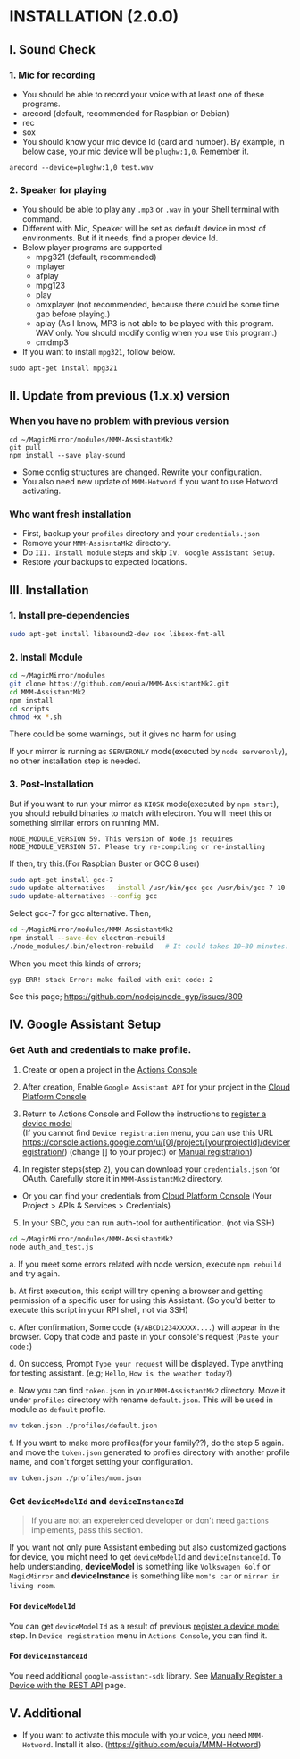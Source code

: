# INSTALLATION (2.0.0)

## I. Sound Check
### 1. Mic for recording
  - You should be able to record your voice with at least one of these programs.
   - arecord (default, recommended for Raspbian or Debian)
   - rec
   - sox
  - You should know your mic device Id (card and number). By example, in below case, your mic device will be `plughw:1,0`. Remember it.
```
arecord --device=plughw:1,0 test.wav
```

### 2. Speaker for playing
  - You should be able to play any `.mp3` or `.wav` in your Shell terminal with command.
  - Different with Mic, Speaker will be set as default device in most of environments. But if it needs, find a proper device Id.
  - Below player programs are supported
    - mpg321 (default, recommended)
    - mplayer
    - afplay
    - mpg123
    - play
    - omxplayer (not recommended, because there could be some time gap before playing.)
    - aplay (As I know, MP3 is not able to be played with this program. WAV only. You should modify config when you use this program.)
    - cmdmp3
  - If you want to install `mpg321`, follow below.
```
sudo apt-get install mpg321
```

## II. Update from previous (1.x.x) version
### When you have no problem with previous version
```
cd ~/MagicMirror/modules/MMM-AssistantMk2
git pull
npm install --save play-sound
```
- Some config structures are changed. Rewrite your configuration.
- You also need new update of `MMM-Hotword` if you want to use Hotword activating.

### Who want fresh installation
- First, backup your `profiles` directory and your `credentials.json`
- Remove your `MMM-AssisntaMk2` directory.
- Do `III. Install module` steps and skip `IV. Google Assistant Setup`.
- Restore your backups to expected locations.

## III. Installation
### 1. Install pre-dependencies
```sh
sudo apt-get install libasound2-dev sox libsox-fmt-all
```

### 2. Install Module
```sh
cd ~/MagicMirror/modules
git clone https://github.com/eouia/MMM-AssistantMk2.git
cd MMM-AssistantMk2
npm install
cd scripts
chmod +x *.sh
```
There could be some warnings, but it gives no harm for using.

If your mirror is running as `SERVERONLY` mode(executed by `node serveronly`), no other installation step is needed.


### 3. Post-Installation

But if you want to run your mirror as `KIOSK` mode(executed by `npm start`), you should rebuild binaries to match with electron. You will meet this or something similar errors on running MM.

```
NODE_MODULE_VERSION 59. This version of Node.js requires
NODE_MODULE_VERSION 57. Please try re-compiling or re-installing
```

If then, try this.(For Raspbian Buster or GCC 8 user)
```sh
sudo apt-get install gcc-7
sudo update-alternatives --install /usr/bin/gcc gcc /usr/bin/gcc-7 10
sudo update-alternatives --config gcc
```
Select gcc-7 for gcc alternative. Then, 
```sh
cd ~/MagicMirror/modules/MMM-AssistantMk2
npm install --save-dev electron-rebuild
./node_modules/.bin/electron-rebuild   # It could takes 10~30 minutes.
```

When you meet this kinds of errors;
```
gyp ERR! stack Error: make failed with exit code: 2
```
See this page;
https://github.com/nodejs/node-gyp/issues/809


## IV. Google Assistant Setup
### Get Auth and credentials to make profile.
1. Create or open a project in the [Actions Console](https://console.actions.google.com/)
2. After creation, Enable `Google Assistant API` for your project in the [Cloud Platform Console](https://console.cloud.google.com/)
3. Return to Actions Console and Follow the instructions to [register a device model](https://developers.google.com/assistant/sdk/guides/service/python/embed/register-device)<br>
(If you cannot find `Device registration` menu, you can use this URL https://console.actions.google.com/u/[0]/project/[yourprojectId]/deviceregistration/) (change [] to your project) or [Manual registration](https://developers.google.com/assistant/sdk/reference/device-registration/register-device-manual))

4. In register steps(step 2), you can download your `credentials.json` for OAuth. Carefully store it in `MMM-AssistantMk2` directory.
 - Or you can find your credentials from [Cloud Platform Console](https://console.cloud.google.com/) (Your Project > APIs & Services > Credentials)
5. In your SBC, you can run auth-tool for authentification. (not via SSH)
```sh
cd ~/MagicMirror/modules/MMM-AssistantMk2
node auth_and_test.js
```
   a. If you meet some errors related with node version, execute `npm rebuild` and try again.

   b. At first execution, this script will try opening a browser and getting permission of a specific user for using this Assistant. (So you'd better to execute this script in your RPI shell, not via SSH)

   c. After confirmation, Some code (`4/ABCD1234XXXXX....`) will appear in the browser. Copy that code and paste in your console's request (`Paste your code:`)

   d. On success, Prompt `Type your request` will be displayed. Type anything for testing assistant. (e.g; `Hello`, `How is the weather today?`)

   e. Now you can find `token.json` in your `MMM-AssistantMk2` directory. Move it under `profiles` directory with rename `default.json`. This will be used in module as `default` profile.

 ```sh
 mv token.json ./profiles/default.json
 ```
  f. If you want to make more profiles(for your family??), do the step 5 again. and move the `token.json` generated to profiles directory with another profile name, and don't forget setting your configuration.
```sh
mv token.json ./profiles/mom.json
```

### Get `deviceModelId` and `deviceInstanceId`
> If you are not an expereienced developer or don't need `gactions` implements, pass this section.

If you want not only pure Assistant embeding but also customized gactions for device, you might need to get `deviceModelId` and `deviceInstanceId`. To help understanding, **deviceModel** is something like `Volkswagen Golf` or `MagicMirror` and **deviceInstance** is something like `mom's car` or `mirror in living room`.

#### For `deviceModelId`
You can get `deviceModelId` as a result of previous [register a device model](https://developers.google.com/assistant/sdk/guides/service/python/embed/register-device) step. In `Device registration` menu in `Actions Console`, you can find it.

#### For `deviceInstanceId`
You need additional `google-assistant-sdk` library. See [
Manually Register a Device with the REST API](https://developers.google.com/assistant/sdk/reference/device-registration/register-device-manual#get-access-token) page.

## V. Additional
- If you want to activate this module with your voice, you need `MMM-Hotword`. Install it also. (https://github.com/eouia/MMM-Hotword)
